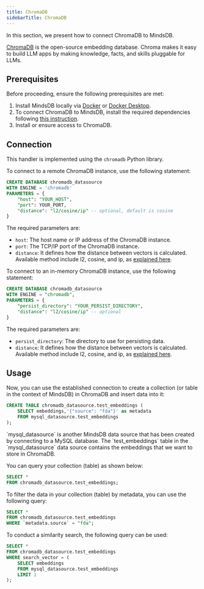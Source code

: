 ```yaml
---
title: ChromaDB
sidebarTitle: ChromaDB
---
```


In this section, we present how to connect ChromaDB to MindsDB.

[ChromaDB](https://www.trychroma.com/) is the open-source embedding database. Chroma makes it easy to build LLM apps by making knowledge, facts, and skills pluggable for LLMs.

## Prerequisites

Before proceeding, ensure the following prerequisites are met:

1. Install MindsDB locally via [Docker](/setup/self-hosted/docker) or [Docker Desktop](/setup/self-hosted/docker-desktop).
2. To connect ChromaDB to MindsDB, install the required dependencies following [this instruction](/setup/self-hosted/docker#install-dependencies).
3. Install or ensure access to ChromaDB.

## Connection

This handler is implemented using the `chromadb` Python library.

To connect to a remote ChromaDB instance, use the following statement:

```sql
CREATE DATABASE chromadb_datasource
WITH ENGINE = 'chromadb'
PARAMETERS = {
    "host": "YOUR_HOST",
    "port": YOUR_PORT,
    "distance": "l2/cosine/ip" -- optional, default is cosine
}
```

The required parameters are:

* `host`: The host name or IP address of the ChromaDB instance.
* `port`: The TCP/IP port of the ChromaDB instance.
* `distance`: It defines how the distance between vectors is calculated. Available method include l2, cosine, and ip, as [explained here](https://docs.trychroma.com/docs/collections/configure).

To connect to an in-memory ChromaDB instance, use the following statement:

```sql
CREATE DATABASE chromadb_datasource
WITH ENGINE = "chromadb",
PARAMETERS = {
    "persist_directory": "YOUR_PERSIST_DIRECTORY",
    "distance": "l2/cosine/ip" -- optional
}
```

The required parameters are:

* `persist_directory`: The directory to use for persisting data.
* `distance`: It defines how the distance between vectors is calculated. Available method include l2, cosine, and ip, as [explained here](https://docs.trychroma.com/docs/collections/configure).

## Usage

Now, you can use the established connection to create a collection (or table in the context of MindsDB) in ChromaDB and insert data into it:

```sql
CREATE TABLE chromadb_datasource.test_embeddings (
    SELECT embeddings,'{"source": "fda"}' as metadata
    FROM mysql_datasource.test_embeddings
);
```

<Note>
`mysql_datasource` is another MindsDB data source that has been created by connecting to a MySQL database. The `test_embeddings` table in the `mysql_datasource` data source contains the embeddings that we want to store in ChromaDB.
</Note>

You can query your collection (table) as shown below:

```sql
SELECT * 
FROM chromadb_datasource.test_embeddings;
```

To filter the data in your collection (table) by metadata, you can use the following query:

```sql
SELECT * 
FROM chromadb_datasource.test_embeddings
WHERE `metadata.source` = "fda";

```

To conduct a similarity search, the following query can be used:

```sql
SELECT *
FROM chromadb_datasource.test_embeddings
WHERE search_vector = (
    SELECT embeddings
    FROM mysql_datasource.test_embeddings
    LIMIT 1
);
